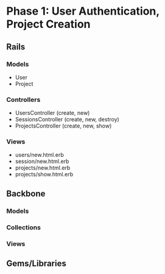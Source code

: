 # Phase 1: User Authentication, Project Creation

## Rails
### Models
* User
* Project

### Controllers
* UsersController (create, new)
* SessionsController (create, new, destroy)
* ProjectsController (create, new, show)

### Views
* users/new.html.erb
* session/new.html.erb
* projects/new.html.erb
* projects/show.html.erb

## Backbone
### Models


### Collections


### Views


## Gems/Libraries
